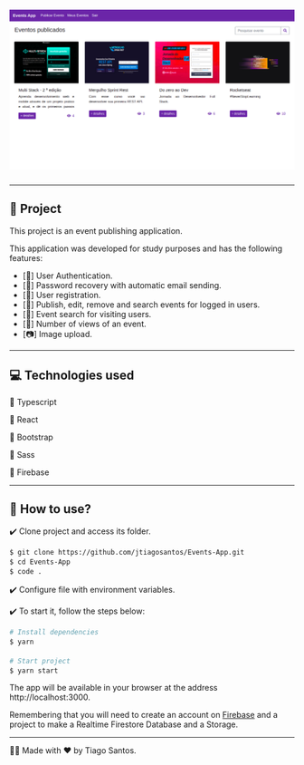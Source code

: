 <h1 align="center">
    <img alt="Events-App" src=".github/cover.png" />
</h1>

<hr>

## :memo: Project

This project is an event publishing application.

This application was developed for study purposes and has the following features:

* [:key:] User Authentication.
* [:email:] Password recovery with automatic email sending.
* [:bust_in_silhouette:] User registration.
* [:memo:] Publish, edit, remove and search events for logged in users.
* [:mag_right:] Event search for visiting users.
* [:eyes:] Number of views of an event.
* [:camera:] Image upload.

<hr>

## :computer: Technologies used

:pushpin: Typescript

:pushpin: React

:pushpin: Bootstrap

:pushpin: Sass

:pushpin: Firebase

<hr>

## :rocket: How to use?

:heavy_check_mark: Clone project and access its folder.

```bash
$ git clone https://github.com/jtiagosantos/Events-App.git
$ cd Events-App
$ code .
```

:heavy_check_mark: Configure file with environment variables.

:heavy_check_mark: To start it, follow the steps below:

```bash
# Install dependencies
$ yarn

# Start project
$ yarn start
```

The app will be available in your browser at the address http://localhost:3000.

Remembering that you will need to create an account on [Firebase](https://firebase.google.com/) and a project to make a Realtime Firestore Database and a Storage.

<hr>

:man_technologist: Made with :heart: by Tiago Santos.
